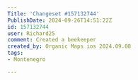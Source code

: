 ```yaml
---
Title: 'Changeset #157132744'
PublishDate: 2024-09-26T14:51:22Z
id: 157132744
user: Richard25
comment: Created a beekeeper
created_by: Organic Maps ios 2024.09.08
tags:
- Montenegro

---
```

